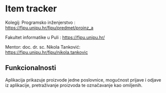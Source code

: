 # Item tracker 
Kolegij: Programsko inženjerstvo : https://fipu.unipu.hr/fipu/predmet/proinz_a

Fakultet informatike u Puli : https://fipu.unipu.hr/

Mentor: doc. dr. sc. Nikola Tanković: https://fipu.unipu.hr/fipu/nikola.tankovic

## Funkcionalnosti
Aplikacija prikazuje proizvode jedne poslovnice, mogućnost prijave i odjave iz aplikacije, pretraživanje proizvoda te označavanje kao omiljenih.
